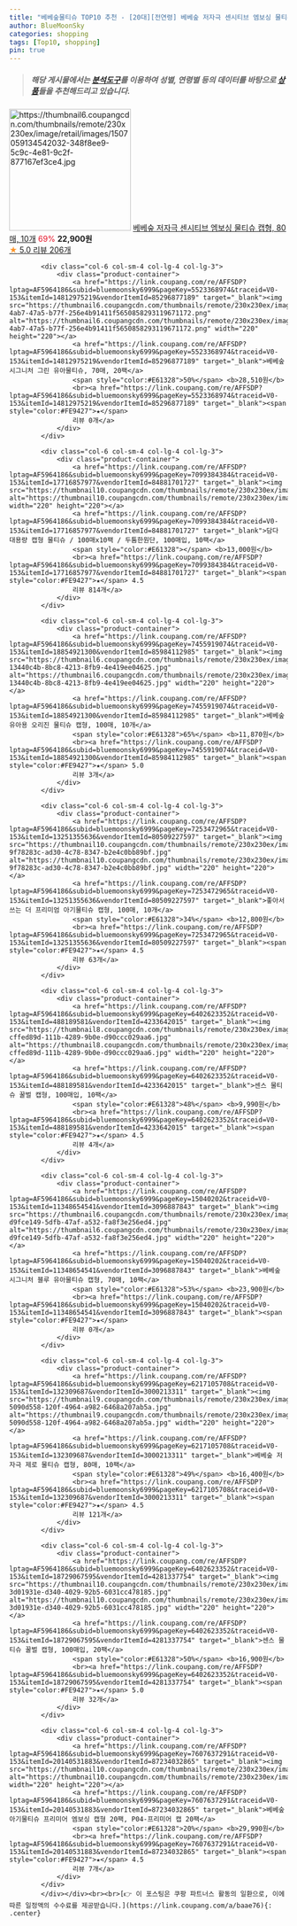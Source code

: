 ```yaml
---
title: "베베숲물티슈 TOP10 추천 - [20대][전연령] 베베숲 저자극 센시티브 엠보싱 물티슈 캡형, 80매, 10개"
author: BlueMoonSky
categories: shopping
tags: [Top10, shopping]
pin: true
---
```


> ##### 해당 게시물에서는 [**분석도구**](https://itemscout.io/)를 이용하여 **성별**, **연령별** 등의 데이터를 바탕으로 [**상품**](https://link.coupang.com/a/baae76)들을 추천해드리고 있습니다.
<div class="container"><div class="row">
            <div class="col-6 col-sm-4 col-lg-4 col-lg-3">
                <div class="product-container">
                    <a href="https://link.coupang.com/re/AFFSDP?lptag=AF5964186&subid=bluemoonsky6999&pageKey=4326590246&traceid=V0-153&itemId=17303790543&vendorItemId=3000125196" target="_blank"><img src="https://thumbnail6.coupangcdn.com/thumbnails/remote/230x230ex/image/retail/images/1507059134542032-348f8ee9-5c9c-4e81-9c2f-877167ef3ce4.jpg" alt="https://thumbnail6.coupangcdn.com/thumbnails/remote/230x230ex/image/retail/images/1507059134542032-348f8ee9-5c9c-4e81-9c2f-877167ef3ce4.jpg" width="220" height="220"></a>
                    <a href="https://link.coupang.com/re/AFFSDP?lptag=AF5964186&subid=bluemoonsky6999&pageKey=4326590246&traceid=V0-153&itemId=17303790543&vendorItemId=3000125196" target="_blank">베베숲 저자극 센시티브 엠보싱 물티슈 캡형, 80매, 10개</a>
                    <span style="color:#E61328">69%</span> <b>22,900원</b>
                    <br><a href="https://link.coupang.com/re/AFFSDP?lptag=AF5964186&subid=bluemoonsky6999&pageKey=4326590246&traceid=V0-153&itemId=17303790543&vendorItemId=3000125196" target="_blank"><span style="color:#FE9427">★</span> 5.0
                    리뷰 206개</a>
                </div>
            </div>
            
            <div class="col-6 col-sm-4 col-lg-4 col-lg-3">
                <div class="product-container">
                    <a href="https://link.coupang.com/re/AFFSDP?lptag=AF5964186&subid=bluemoonsky6999&pageKey=5523368974&traceid=V0-153&itemId=14812975219&vendorItemId=85296877189" target="_blank"><img src="https://thumbnail6.coupangcdn.com/thumbnails/remote/230x230ex/image/retail/images/fb1d1af6-4ab7-47a5-b77f-256e4b91411f5650858293119671172.png" alt="https://thumbnail6.coupangcdn.com/thumbnails/remote/230x230ex/image/retail/images/fb1d1af6-4ab7-47a5-b77f-256e4b91411f5650858293119671172.png" width="220" height="220"></a>
                    <a href="https://link.coupang.com/re/AFFSDP?lptag=AF5964186&subid=bluemoonsky6999&pageKey=5523368974&traceid=V0-153&itemId=14812975219&vendorItemId=85296877189" target="_blank">베베숲 시그니처 그린 유아물티슈, 70매, 20팩</a>
                    <span style="color:#E61328">50%</span> <b>28,510원</b>
                    <br><a href="https://link.coupang.com/re/AFFSDP?lptag=AF5964186&subid=bluemoonsky6999&pageKey=5523368974&traceid=V0-153&itemId=14812975219&vendorItemId=85296877189" target="_blank"><span style="color:#FE9427">★</span> 
                    리뷰 0개</a>
                </div>
            </div>
            
            <div class="col-6 col-sm-4 col-lg-4 col-lg-3">
                <div class="product-container">
                    <a href="https://link.coupang.com/re/AFFSDP?lptag=AF5964186&subid=bluemoonsky6999&pageKey=7099384384&traceid=V0-153&itemId=17716857977&vendorItemId=84881701727" target="_blank"><img src="https://thumbnail10.coupangcdn.com/thumbnails/remote/230x230ex/image/vendor_inventory/3751/bb478ad4cc8025ff654f283230651ecf95cd0469f453639de1b68e925ab7.jpg" alt="https://thumbnail10.coupangcdn.com/thumbnails/remote/230x230ex/image/vendor_inventory/3751/bb478ad4cc8025ff654f283230651ecf95cd0469f453639de1b68e925ab7.jpg" width="220" height="220"></a>
                    <a href="https://link.coupang.com/re/AFFSDP?lptag=AF5964186&subid=bluemoonsky6999&pageKey=7099384384&traceid=V0-153&itemId=17716857977&vendorItemId=84881701727" target="_blank">담다 대용량 캡형 물티슈 / 100매x10팩 / 두툼한원단, 100매입, 10팩</a>
                    <span style="color:#E61328"></span> <b>13,000원</b>
                    <br><a href="https://link.coupang.com/re/AFFSDP?lptag=AF5964186&subid=bluemoonsky6999&pageKey=7099384384&traceid=V0-153&itemId=17716857977&vendorItemId=84881701727" target="_blank"><span style="color:#FE9427">★</span> 4.5
                    리뷰 814개</a>
                </div>
            </div>
            
            <div class="col-6 col-sm-4 col-lg-4 col-lg-3">
                <div class="product-container">
                    <a href="https://link.coupang.com/re/AFFSDP?lptag=AF5964186&subid=bluemoonsky6999&pageKey=7455919074&traceid=V0-153&itemId=18854921300&vendorItemId=85984112985" target="_blank"><img src="https://thumbnail6.coupangcdn.com/thumbnails/remote/230x230ex/image/retail/images/5129822575956610-13440c4b-8bc8-4213-8fb9-4e419ee04625.jpg" alt="https://thumbnail6.coupangcdn.com/thumbnails/remote/230x230ex/image/retail/images/5129822575956610-13440c4b-8bc8-4213-8fb9-4e419ee04625.jpg" width="220" height="220"></a>
                    <a href="https://link.coupang.com/re/AFFSDP?lptag=AF5964186&subid=bluemoonsky6999&pageKey=7455919074&traceid=V0-153&itemId=18854921300&vendorItemId=85984112985" target="_blank">베베숲 유아용 오리진 물티슈 캡형, 100매, 10개</a>
                    <span style="color:#E61328">65%</span> <b>11,870원</b>
                    <br><a href="https://link.coupang.com/re/AFFSDP?lptag=AF5964186&subid=bluemoonsky6999&pageKey=7455919074&traceid=V0-153&itemId=18854921300&vendorItemId=85984112985" target="_blank"><span style="color:#FE9427">★</span> 5.0
                    리뷰 3개</a>
                </div>
            </div>
            
            <div class="col-6 col-sm-4 col-lg-4 col-lg-3">
                <div class="product-container">
                    <a href="https://link.coupang.com/re/AFFSDP?lptag=AF5964186&subid=bluemoonsky6999&pageKey=7253472965&traceid=V0-153&itemId=13251355636&vendorItemId=80509227597" target="_blank"><img src="https://thumbnail10.coupangcdn.com/thumbnails/remote/230x230ex/image/retail/images/8314399249703024-9f78283c-ad30-4c78-8347-b2e4c0bb89bf.jpg" alt="https://thumbnail10.coupangcdn.com/thumbnails/remote/230x230ex/image/retail/images/8314399249703024-9f78283c-ad30-4c78-8347-b2e4c0bb89bf.jpg" width="220" height="220"></a>
                    <a href="https://link.coupang.com/re/AFFSDP?lptag=AF5964186&subid=bluemoonsky6999&pageKey=7253472965&traceid=V0-153&itemId=13251355636&vendorItemId=80509227597" target="_blank">좋아서쓰는 더 프리미엄 아기물티슈 캡형, 100매, 10개</a>
                    <span style="color:#E61328">34%</span> <b>12,800원</b>
                    <br><a href="https://link.coupang.com/re/AFFSDP?lptag=AF5964186&subid=bluemoonsky6999&pageKey=7253472965&traceid=V0-153&itemId=13251355636&vendorItemId=80509227597" target="_blank"><span style="color:#FE9427">★</span> 4.5
                    리뷰 63개</a>
                </div>
            </div>
            
            <div class="col-6 col-sm-4 col-lg-4 col-lg-3">
                <div class="product-container">
                    <a href="https://link.coupang.com/re/AFFSDP?lptag=AF5964186&subid=bluemoonsky6999&pageKey=6402623352&traceid=V0-153&itemId=488189581&vendorItemId=4233642015" target="_blank"><img src="https://thumbnail8.coupangcdn.com/thumbnails/remote/230x230ex/image/retail/images/2106328703282445-cffed89d-111b-4289-9b0e-d90ccc029aa6.jpg" alt="https://thumbnail8.coupangcdn.com/thumbnails/remote/230x230ex/image/retail/images/2106328703282445-cffed89d-111b-4289-9b0e-d90ccc029aa6.jpg" width="220" height="220"></a>
                    <a href="https://link.coupang.com/re/AFFSDP?lptag=AF5964186&subid=bluemoonsky6999&pageKey=6402623352&traceid=V0-153&itemId=488189581&vendorItemId=4233642015" target="_blank">센스 물티슈 꿀벌 캡형, 100매입, 10팩</a>
                    <span style="color:#E61328">48%</span> <b>9,990원</b>
                    <br><a href="https://link.coupang.com/re/AFFSDP?lptag=AF5964186&subid=bluemoonsky6999&pageKey=6402623352&traceid=V0-153&itemId=488189581&vendorItemId=4233642015" target="_blank"><span style="color:#FE9427">★</span> 4.5
                    리뷰 4개</a>
                </div>
            </div>
            
            <div class="col-6 col-sm-4 col-lg-4 col-lg-3">
                <div class="product-container">
                    <a href="https://link.coupang.com/re/AFFSDP?lptag=AF5964186&subid=bluemoonsky6999&pageKey=15040202&traceid=V0-153&itemId=11348654541&vendorItemId=3096887843" target="_blank"><img src="https://thumbnail6.coupangcdn.com/thumbnails/remote/230x230ex/image/retail/images/4376172412418215-d9fce149-5dfb-47af-a532-fa8f3e256ed4.jpg" alt="https://thumbnail6.coupangcdn.com/thumbnails/remote/230x230ex/image/retail/images/4376172412418215-d9fce149-5dfb-47af-a532-fa8f3e256ed4.jpg" width="220" height="220"></a>
                    <a href="https://link.coupang.com/re/AFFSDP?lptag=AF5964186&subid=bluemoonsky6999&pageKey=15040202&traceid=V0-153&itemId=11348654541&vendorItemId=3096887843" target="_blank">베베숲 시그니처 블루 유아물티슈 캡형, 70매, 10팩</a>
                    <span style="color:#E61328">53%</span> <b>23,900원</b>
                    <br><a href="https://link.coupang.com/re/AFFSDP?lptag=AF5964186&subid=bluemoonsky6999&pageKey=15040202&traceid=V0-153&itemId=11348654541&vendorItemId=3096887843" target="_blank"><span style="color:#FE9427">★</span> 
                    리뷰 0개</a>
                </div>
            </div>
            
            <div class="col-6 col-sm-4 col-lg-4 col-lg-3">
                <div class="product-container">
                    <a href="https://link.coupang.com/re/AFFSDP?lptag=AF5964186&subid=bluemoonsky6999&pageKey=6217105708&traceid=V0-153&itemId=132309687&vendorItemId=3000213311" target="_blank"><img src="https://thumbnail9.coupangcdn.com/thumbnails/remote/230x230ex/image/retail/images/461787211900103-5090d558-120f-4964-a982-6468a207ab5a.jpg" alt="https://thumbnail9.coupangcdn.com/thumbnails/remote/230x230ex/image/retail/images/461787211900103-5090d558-120f-4964-a982-6468a207ab5a.jpg" width="220" height="220"></a>
                    <a href="https://link.coupang.com/re/AFFSDP?lptag=AF5964186&subid=bluemoonsky6999&pageKey=6217105708&traceid=V0-153&itemId=132309687&vendorItemId=3000213311" target="_blank">베베숲 저자극 제로 물티슈 캡형, 80매, 10팩</a>
                    <span style="color:#E61328">49%</span> <b>16,400원</b>
                    <br><a href="https://link.coupang.com/re/AFFSDP?lptag=AF5964186&subid=bluemoonsky6999&pageKey=6217105708&traceid=V0-153&itemId=132309687&vendorItemId=3000213311" target="_blank"><span style="color:#FE9427">★</span> 4.5
                    리뷰 121개</a>
                </div>
            </div>
            
            <div class="col-6 col-sm-4 col-lg-4 col-lg-3">
                <div class="product-container">
                    <a href="https://link.coupang.com/re/AFFSDP?lptag=AF5964186&subid=bluemoonsky6999&pageKey=6402623352&traceid=V0-153&itemId=18729067595&vendorItemId=4281337754" target="_blank"><img src="https://thumbnail10.coupangcdn.com/thumbnails/remote/230x230ex/image/retail/images/1681570171527074-3d01931e-d340-4029-92b5-6031cc478185.jpg" alt="https://thumbnail10.coupangcdn.com/thumbnails/remote/230x230ex/image/retail/images/1681570171527074-3d01931e-d340-4029-92b5-6031cc478185.jpg" width="220" height="220"></a>
                    <a href="https://link.coupang.com/re/AFFSDP?lptag=AF5964186&subid=bluemoonsky6999&pageKey=6402623352&traceid=V0-153&itemId=18729067595&vendorItemId=4281337754" target="_blank">센스 물티슈 꿀벌 캡형, 100매입, 20팩</a>
                    <span style="color:#E61328">50%</span> <b>16,900원</b>
                    <br><a href="https://link.coupang.com/re/AFFSDP?lptag=AF5964186&subid=bluemoonsky6999&pageKey=6402623352&traceid=V0-153&itemId=18729067595&vendorItemId=4281337754" target="_blank"><span style="color:#FE9427">★</span> 5.0
                    리뷰 32개</a>
                </div>
            </div>
            
            <div class="col-6 col-sm-4 col-lg-4 col-lg-3">
                <div class="product-container">
                    <a href="https://link.coupang.com/re/AFFSDP?lptag=AF5964186&subid=bluemoonsky6999&pageKey=7607637291&traceid=V0-153&itemId=20140531883&vendorItemId=87234032865" target="_blank"><img src="https://thumbnail10.coupangcdn.com/thumbnails/remote/230x230ex/image/vendor_inventory/8460/6268fb5c4db54bea0e520a3546b4121aa268dcce1987a3fb02498c3dde59.jpg" alt="https://thumbnail10.coupangcdn.com/thumbnails/remote/230x230ex/image/vendor_inventory/8460/6268fb5c4db54bea0e520a3546b4121aa268dcce1987a3fb02498c3dde59.jpg" width="220" height="220"></a>
                    <a href="https://link.coupang.com/re/AFFSDP?lptag=AF5964186&subid=bluemoonsky6999&pageKey=7607637291&traceid=V0-153&itemId=20140531883&vendorItemId=87234032865" target="_blank">베베숲 아기물티슈 프리미어 엠보싱 캡형 20팩, P04-프리미어 캡 20팩</a>
                    <span style="color:#E61328">20%</span> <b>29,990원</b>
                    <br><a href="https://link.coupang.com/re/AFFSDP?lptag=AF5964186&subid=bluemoonsky6999&pageKey=7607637291&traceid=V0-153&itemId=20140531883&vendorItemId=87234032865" target="_blank"><span style="color:#FE9427">★</span> 4.5
                    리뷰 7개</a>
                </div>
            </div>
            </div></div><br><br>[👉 이 포스팅은 쿠팡 파트너스 활동의 일환으로, 이에 따른 일정액의 수수료를 제공받습니다.](https://link.coupang.com/a/baae76){: .center}